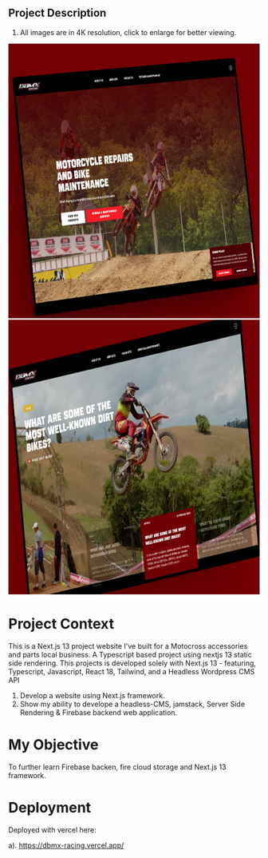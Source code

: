 ## Project Description

1. All images are in 4K resolution, click to enlarge for better viewing.

<img src="public/img/screenshots/DBMX-Racing-Motocross-Accessories-Parts.jpg" width="1080px" height="550px">
<img src="public/img/screenshots/DBMX-Racing-Motocross-Accessories-Parts (5).jpg" width="1080px" height="550px">

# Project Context
This is a Next.js 13 project website I've built for a Motocross accessories and parts local business. A Typescript based project using nextjs 13 static side rendering. This projects is developed solely with Next.js 13 - featuring, Typescript, Javascript, React 18, Tailwind, and a Headless Wordpress CMS API

1. Develop a website using Next.js framework.
2. Show my ability to develope a headless-CMS, jamstack, Server Side Rendering & Firebase backend web application.

# My Objective
To further learn Firebase backen, fire cloud storage and Next.js 13 framework.

# Deployment

Deployed with vercel here: 

a). https://dbmx-racing.vercel.app/
